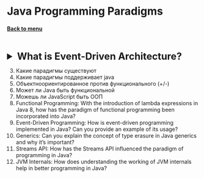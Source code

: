 <h1>Java Programming Paradigms</h1> 
<h4> 

[Back to menu](..%2FMenu.md)

</h4>

[//]: # (What is Event-Driven Architecture?)
<br>
<details>
    <summary style="font-size: 25px;">
        <b>
            What is Event-Driven Architecture?
        </b>
    </summary>
<br>

Event-Driven Architecture - architecture paradigm in with an event
can be defined as the main element of the system,
it transports data and influence on the system behavior.

* Event Producers: components of the system that generate events
* Event Channels: through which the events are transported
* Event Consumers: components that react to the events

Pluses:
+ Good scalability
+ Real-Time Processing
+ Flexibility
+ Responsiveness (immediate feedback)

(In Internet of Things (IoT) systems, User Interfaces)

Minuses: 
- Complexity
- Debugging and Monitoring
- Data Consistency (Data-Intensive Systems)

(Data-Intensive Systems, Debugging and Monitoringd)

</details>

3. Какие парадигмы существуют
2. Какие парадигмы поддерживает java
2. Объектноориентированное против функционального (+/-)
3. Может ли Java быть функциональной 
4. Можешь ли JavaScript быть ООП
5. Functional Programming: With the introduction of lambda expressions in Java 8, how has the paradigm of functional programming been incorporated into Java?
6. Event-Driven Programming: How is event-driven programming implemented in Java? Can you provide an example of its usage?
7. Generics: Can you explain the concept of type erasure in Java generics and why it’s important?
8. Streams API: How has the Streams API influenced the paradigm of programming in Java?
9. JVM Internals: How does understanding the working of JVM internals help in better programming in Java?
